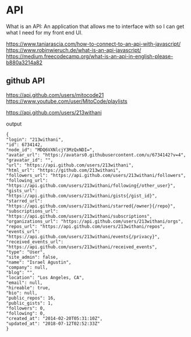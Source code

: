 # API
What is an API: An application that allows me to interface with so I can get what I need for my front end UI.

https://www.taniarascia.com/how-to-connect-to-an-api-with-javascript/
https://www.robinwieruch.de/what-is-an-api-javascript/
https://medium.freecodecamp.org/what-is-an-api-in-english-please-b880a3214a82

## github API
https://api.github.com/users/mitocode21
https://www.youtube.com/user/MitoCode/playlists

https://api.github.com/users/213withani

output
```
{
"login": "213withani",
"id": 6734142,
"node_id": "MDQ6VXNlcjY3MzQxNDI=",
"avatar_url": "https://avatars0.githubusercontent.com/u/6734142?v=4",
"gravatar_id": "",
"url": "https://api.github.com/users/213withani",
"html_url": "https://github.com/213withani",
"followers_url": "https://api.github.com/users/213withani/followers",
"following_url": "https://api.github.com/users/213withani/following{/other_user}",
"gists_url": "https://api.github.com/users/213withani/gists{/gist_id}",
"starred_url": "https://api.github.com/users/213withani/starred{/owner}{/repo}",
"subscriptions_url": "https://api.github.com/users/213withani/subscriptions",
"organizations_url": "https://api.github.com/users/213withani/orgs",
"repos_url": "https://api.github.com/users/213withani/repos",
"events_url": "https://api.github.com/users/213withani/events{/privacy}",
"received_events_url": "https://api.github.com/users/213withani/received_events",
"type": "User",
"site_admin": false,
"name": "Israel Agustin",
"company": null,
"blog": "",
"location": "Los Angeles, CA",
"email": null,
"hireable": true,
"bio": null,
"public_repos": 16,
"public_gists": 1,
"followers": 0,
"following": 0,
"created_at": "2014-02-20T05:31:10Z",
"updated_at": "2018-07-12T02:52:33Z"
}

```
